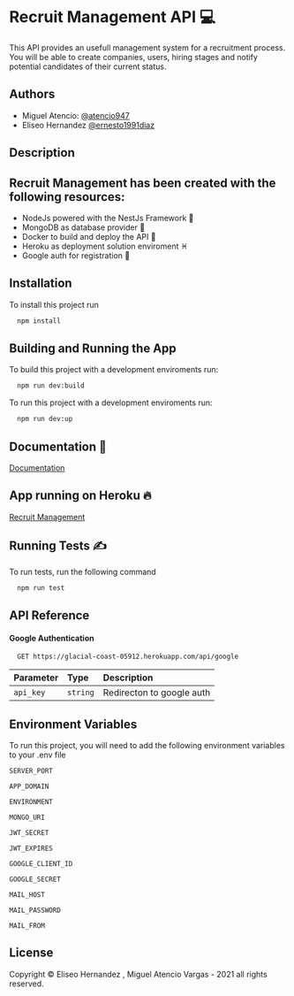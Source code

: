 # Recruit Management API 💻

This API provides an usefull management system for a recruitment process. You will be able to create companies, users, hiring stages and notify potential candidates of their current status.

## Authors

- Miguel Atencio: [@atencio947](https://gitlab.com/atencio947)
- Eliseo Hernandez [@ernesto1991diaz](https://gitlab.com/ernesto1991diaz/)

## Description

## Recruit Management has been created with the following resources:

- NodeJs powered with the NestJs Framework 🦁
- MongoDB as database provider 🌱
- Docker to build and deploy the API 🐳
- Heroku as deployment solution enviroment ♓️
- Google auth for registration 🔐

## Installation

To install this project run

```bash
  npm install
```

## Building and Running the App

To build this project with a development enviroments run:

```bash
  npm run dev:build
```

To run this project with a development enviroments run:

```bash
  npm run dev:up
```

## Documentation 📙

[Documentation](https://glacial-coast-05912.herokuapp.com/api/)

## App running on Heroku 🔥

[Recruit Management](https://glacial-coast-05912.herokuapp.com/api/)

## Running Tests ✍️

To run tests, run the following command

```bash
  npm run test
```

## API Reference

#### Google Authentication

```http
  GET https://glacial-coast-05912.herokuapp.com/api/google
```

| Parameter | Type     | Description               |
| :-------- | :------- | :------------------------ |
| `api_key` | `string` | Redirecton to google auth |

## Environment Variables

To run this project, you will need to add the following environment variables to your .env file

`SERVER_PORT`

`APP_DOMAIN`

`ENVIRONMENT`

`MONGO_URI`

`JWT_SECRET`

`JWT_EXPIRES`

`GOOGLE_CLIENT_ID`

`GOOGLE_SECRET`

`MAIL_HOST`

`MAIL_PASSWORD`

`MAIL_FROM`

## License

Copyright © Eliseo Hernandez , Miguel Atencio Vargas - 2021 all rights reserved.
